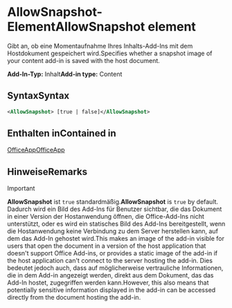 # <a name="allowsnapshot-element"></a><span data-ttu-id="5583f-101">AllowSnapshot-Element</span><span class="sxs-lookup"><span data-stu-id="5583f-101">AllowSnapshot element</span></span>

<span data-ttu-id="5583f-102">Gibt an, ob eine Momentaufnahme Ihres Inhalts-Add-Ins mit dem Hostdokument gespeichert wird.</span><span class="sxs-lookup"><span data-stu-id="5583f-102">Specifies whether a snapshot image of your content add-in is saved with the host document.</span></span>

<span data-ttu-id="5583f-103">**Add-In-Typ:** Inhalt</span><span class="sxs-lookup"><span data-stu-id="5583f-103">**Add-in type:** Content</span></span>

## <a name="syntax"></a><span data-ttu-id="5583f-104">Syntax</span><span class="sxs-lookup"><span data-stu-id="5583f-104">Syntax</span></span>

```XML
<AllowSnapshot> [true | false]</AllowSnapshot>
```

## <a name="contained-in"></a><span data-ttu-id="5583f-105">Enthalten in</span><span class="sxs-lookup"><span data-stu-id="5583f-105">Contained in</span></span>

[<span data-ttu-id="5583f-106">OfficeApp</span><span class="sxs-lookup"><span data-stu-id="5583f-106">OfficeApp</span></span>](officeapp.md)

## <a name="remarks"></a><span data-ttu-id="5583f-107">Hinweise</span><span class="sxs-lookup"><span data-stu-id="5583f-107">Remarks</span></span>

 > [!IMPORTANT]
 > <span data-ttu-id="5583f-108">**AllowSnapshot** ist `true` standardmäßig.</span><span class="sxs-lookup"><span data-stu-id="5583f-108">**AllowSnapshot** is `true` by default.</span></span> <span data-ttu-id="5583f-109">Dadurch wird ein Bild des Add-Ins für Benutzer sichtbar, die das Dokument in einer Version der Hostanwendung öffnen, die Office-Add-Ins nicht unterstützt, oder es wird ein statisches Bild des Add-Ins bereitgestellt, wenn die Hostanwendung keine Verbindung zu dem Server herstellen kann, auf dem das Add-In gehostet wird.</span><span class="sxs-lookup"><span data-stu-id="5583f-109">This makes an image of the add-in visible for users that open the document in a version of the host application that doesn't support Office Add-ins, or provides a static image of the add-in if the host application can't connect to the server hosting the add-in.</span></span> <span data-ttu-id="5583f-110">Dies bedeutet jedoch auch, dass auf möglicherweise vertrauliche Informationen, die in dem Add-in angezeigt werden, direkt aus dem Dokument, das das Add-In hostet, zugegriffen werden kann.</span><span class="sxs-lookup"><span data-stu-id="5583f-110">However, this also means that potentially sensitive information displayed in the add-in can be accessed directly from the document hosting the add-in.</span></span>

